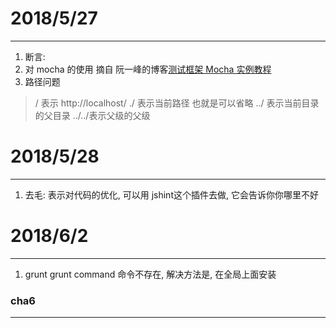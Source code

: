 # 2018/5/27
------------------
1. 断言:
2. 对 mocha 的使用 摘自 阮一峰的博客[测试框架 Mocha 实例教程](http://www.ruanyifeng.com/blog/2015/12/a-mocha-tutorial-of-examples.html)
3. 路径问题
> / 表示 http://localhost/
> ./ 表示当前路径 也就是可以省略
> ../ 表示当前目录的父目录 ../../表示父级的父级

# 2018/5/28
--------------------------
1. 去毛: 表示对代码的优化, 可以用 jshint这个插件去做, 它会告诉你你哪里不好


# 2018/6/2
-----------------------
1. grunt grunt command 命令不存在, 解决方法是, 在全局上面安装

### cha6
-----------------------
